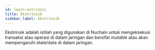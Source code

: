 ```yaml
---
id: learn-extrinsic
title: Ekstrinsik
sidebar_label: Ekstrinsik
---
```


Ekstrinsik adalah istilah yang digunakan di Nuchain untuk mengeksekusi transaksi atau operasi di dalam jaringan
dan bersifat _mutable_ atau akan mempengaruhi state/data di dalam jaringan.
